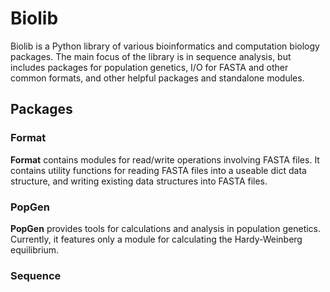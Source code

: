 # Biolib

Biolib is a Python library of various bioinformatics and computation biology packages. The main focus of the library is in sequence analysis, but includes packages for population genetics, I/O for FASTA and other common formats, and other helpful packages and standalone modules.

## Packages

### Format

**Format** contains modules for read/write operations involving FASTA files. It contains utility functions for reading FASTA files into a useable dict data structure, and writing existing data structures into FASTA files.

### PopGen

**PopGen** provides tools for calculations and analysis in population genetics. Currently, it features only a module for calculating the Hardy-Weinberg equilibrium.

### Sequence
